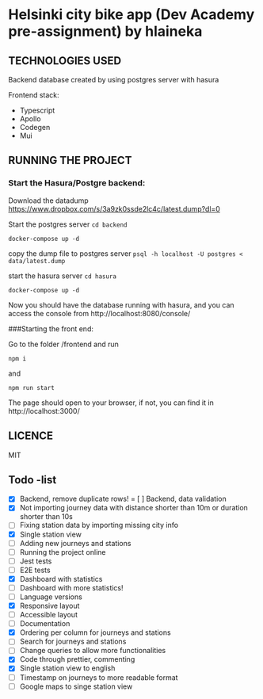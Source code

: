 # Helsinki city bike app (Dev Academy pre-assignment) by hlaineka


## TECHNOLOGIES USED

Backend database created by using postgres server with hasura

Frontend stack:
- Typescript
- Apollo 
- Codegen
- Mui

## RUNNING THE PROJECT

### Start the Hasura/Postgre backend:

Download the datadump https://www.dropbox.com/s/3a9zk0ssde2lc4c/latest.dump?dl=0

Start the postgres server
```cd backend```

```docker-compose up -d```

copy the dump file to postgres server
```psql -h localhost -U postgres < data/latest.dump```

start the hasura server
```cd hasura```

```docker-compose up -d```

Now you should have the database running with hasura, and you can access the console from http://localhost:8080/console/

###Starting the front end:

Go to the folder /frontend and run 

```npm i```
 
and

```npm run start```

The page should open to your browser, if not, you can find it in http://localhost:3000/

## LICENCE

MIT

## Todo -list
- [x] Backend, remove duplicate rows!
= [ ] Backend, data validation
- [x] Not importing journey data with distance shorter than 10m or duration shorter than 10s
- [ ] Fixing station data by importing missing city info
- [x] Single station view
- [ ] Adding new journeys and stations
- [ ] Running the project online
- [ ] Jest tests
- [ ] E2E tests
- [x] Dashboard with statistics
- [ ] Dashboard with more statistics!
- [ ] Language versions
- [x] Responsive layout
- [ ] Accessible layout
- [ ] Documentation
- [x] Ordering per column for journeys and stations
- [ ] Search for journeys and stations
- [ ] Change queries to allow more functionalities
- [x] Code through prettier, commenting
- [x] Single station view to english
- [ ] Timestamp on journeys to more readable format
- [ ] Google maps to singe station view
